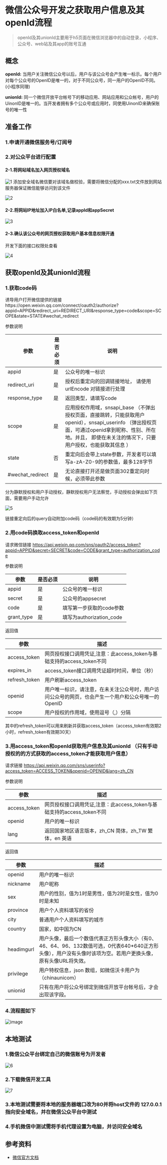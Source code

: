 # 微信公众号开发之获取用户信息及其openId流程

> openId及其unionId主要用于h5页面在微信浏览器中的自动登录，小程序、公众号、web站及其app的账号互通

## 概念 

**openId:** 当用户关注微信公众号以后，用户与该公众号会产生唯一标示。每个用户对每个公众号的OpenID是唯一的，对于不同公众号，同一用户的OpenID不同。(小程序同理)

**unionId:** 同一个微信开放平台帐号下的移动应用、网站应用和公众帐号，用户的UinonID是唯一的。当开发者拥有多个公众号或应用时，同使用UinonID来确保账号的唯一性

## 准备工作

### 1.申请开通微信服务号/订阅号

### 2.对公众平台进行配置

#### 2-1.将网站域名加入网页授权域名
![1](https://user-images.githubusercontent.com/31639964/54967963-f5050d00-4fb3-11e9-812e-36b88ad6f0c2.png)
添加安全域名微信要对该域名做校验，需要将微信分配的xxx.txt文件放到网站服务器保证微信能够访问到该文件

![2](https://user-images.githubusercontent.com/31639964/54967978-fe8e7500-4fb3-11e9-81e2-0ae321033c98.png)

#### 2-2.将网站IP地址加入IP白名单,记录appId和appSecret
![3](https://user-images.githubusercontent.com/31639964/54967991-06e6b000-4fb4-11e9-8d3f-ea75faeecc03.png)

#### 2-3.确认该公众号的网页授权获取用户基本信息权限开通

开发下面的接口权限处查看

![4](https://user-images.githubusercontent.com/31639964/54968008-0f3eeb00-4fb4-11e9-91c1-e1f951291973.png)

## 获取openId及其unionId流程

### 1.获取code码

诱导用户打开微信提供的链接https://open.weixin.qq.com/connect/oauth2/authorize?appid=APPID&redirect_uri=REDIRECT_URI&response_type=code&scope=SCOPE&state=STATE#wechat_redirect

参数说明

<table><thead><tr><th>参数</th><th>是否必须</th><th>说明</th></tr></thead><tbody><tr><td>appid</td><td>是</td><td>公众号的唯一标识</td></tr><tr><td>redirect_uri</td><td>是</td><td>授权后重定向的回调链接地址， 请使用 urlEncode 对链接进行处理</td></tr><tr><td>response_type</td><td>是</td><td>返回类型，请填写code</td></tr><tr><td>scope</td><td>是</td><td>应用授权作用域，snsapi_base （不弹出授权页面，直接跳转，只能获取用户openid），snsapi_userinfo （弹出授权页面，可通过openid拿到昵称、性别、所在地。并且， 即使在未关注的情况下，只要用户授权，也能获取其信息 ）</td></tr><tr><td>state</td><td>否</td><td>重定向后会带上state参数，开发者可以填写a-zA-Z0-9的参数值，最多128字节</td></tr><tr><td>#wechat_redirect</td><td>是</td><td>无论直接打开还是做页面302重定向时候，必须带此参数</td></tr></tbody></table>

分为静默授权和用户手动授权，静默授权用户无法察觉，手动授权会弹出如下页面，需要用户手动允许

![5](https://user-images.githubusercontent.com/31639964/54968016-182fbc80-4fb4-11e9-9bea-71759f8b5cd3.png)

链接重定向后的query自动附加code码（code码的有效期为5分钟）


### 2.用code码换取access_token和openId

请求微信链接 https://api.weixin.qq.com/sns/oauth2/access_token?appid=APPID&secret=SECRET&code=CODE&grant_type=authorization_code

参数说明

<table><thead><tr><th>参数</th><th>是否必须</th><th>说明</th></tr></thead><tbody><tr><td>appid</td><td>是</td><td>公众号的唯一标识</td></tr><tr><td>secret</td><td>是</td><td>公众号的appsecret</td></tr><tr><td>code</td><td>是</td><td>填写第一步获取的code参数</td></tr><tr><td>grant_type</td><td>是</td><td>填写为authorization_code</td></tr></tbody></table>


返回值 

<table><thead><tr><th>参数</th><th>描述</th></tr></thead><tbody><tr><td>access_token</td><td>网页授权接口调用凭证,注意：此access_token与基础支持的access_token不同</td></tr><tr><td>expires_in</td><td>access_token接口调用凭证超时时间，单位（秒）</td></tr><tr><td>refresh_token</td><td>用户刷新access_token</td></tr><tr><td>openid</td><td>用户唯一标识，请注意，在未关注公众号时，用户访问公众号的网页，也会产生一个用户和公众号唯一的OpenID</td></tr><tr><td>scope</td><td>用户授权的作用域，使用逗号（,）分隔</td></tr></tbody></table>

其中的refresh_token可以用来刷新并获取access_token（access_token有效期2小时，refresh_token有效期30天）

### 3.用access_token和openId获取用户信息及其unionId （只有手动授权的的方式获取的access_token才能获取用户信息）

请求链接 https://api.weixin.qq.com/sns/userinfo?access_token=ACCESS_TOKEN&openid=OPENID&lang=zh_CN

参数说明

<table><thead><tr><th>参数</th><th>描述</th></tr></thead><tbody><tr><td>access_token</td><td>网页授权接口调用凭证,注意：此access_token与基础支持的access_token不同</td></tr><tr><td>openid</td><td>用户的唯一标识</td></tr><tr><td>lang</td><td>返回国家地区语言版本，zh_CN 简体，zh_TW 繁体，en 英语</td></tr></tbody></table>

返回值

<table><thead><tr><th>参数</th><th>描述</th></tr></thead><tbody><tr><td>openid</td><td>用户的唯一标识</td></tr><tr><td>nickname</td><td>用户昵称</td></tr><tr><td>sex</td><td>用户的性别，值为1时是男性，值为2时是女性，值为0时是未知</td></tr><tr><td>province</td><td>用户个人资料填写的省份</td></tr><tr><td>city</td><td>普通用户个人资料填写的城市</td></tr><tr><td>country</td><td>国家，如中国为CN</td></tr><tr><td>headimgurl</td><td>用户头像，最后一个数值代表正方形头像大小（有0、46、64、96、132数值可选，0代表640*640正方形头像），用户没有头像时该项为空。若用户更换头像，原有头像URL将失效。</td></tr><tr><td>privilege</td><td>用户特权信息，json 数组，如微信沃卡用户为（chinaunicom）</td></tr><tr><td>unionid</td><td>只有在用户将公众号绑定到微信开放平台帐号后，才会出现该字段。</td></tr></tbody></table>

### 4.流程图如下

![image](https://user-images.githubusercontent.com/31639964/54968093-6a70dd80-4fb4-11e9-9cad-a79f1327ea3d.png)

## 本地测试

### 1.微信公众平台绑定自己的微信账号为开发者
![6](https://user-images.githubusercontent.com/31639964/54968050-3ac1d580-4fb4-11e9-89d2-375b259db368.png)

### 2.下载微信开发工具
![7](https://user-images.githubusercontent.com/31639964/54968058-431a1080-4fb4-11e9-8413-520bcbf7a669.png)

### 3.本地测试需要将本地的服务器端口改为80并将host文件的 127.0.0.1指向安全域名，并在微信公众平台中测试

### 4.手机微信中测试需将手机代理设置为电脑，并访问安全域名


## 参考资料

* [微信官方文档](https://mp.weixin.qq.com/wiki?t=resource/res_main&id=mp1421140842)